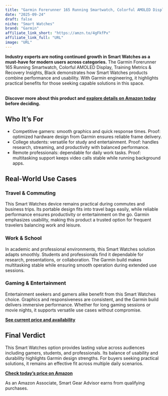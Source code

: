 ```yaml
---
title: "Garmin Forerunner 165 Running Smartwatch, Colorful AMOLED Display, Training Metrics & Recovery Insights, Black"
date: "2025-09-24"
draft: false
niche: "Smart Watches"
brand: "Garmin"
affiliate_link_short: "https://amzn.to/4gFkfPx"
affiliate_link_full: "URL"
image: "URL"
---
```


<p><strong>Industry experts are noting continued growth in Smart Watches as a must-have for modern users across categories.</strong> The Garmin Forerunner 165 Running Smartwatch, Colorful AMOLED Display, Training Metrics & Recovery Insights, Black demonstrates how Smart Watches products combine performance and usability. With Garmin engineering, it highlights practical benefits for those seeking capable solutions in this space.</p>
<br>
<strong>Discover more about this product and <a href="https://amzn.to/4gFkfPx" rel="nofollow sponsored">explore details on Amazon today</a> before deciding.</strong>
<br>

<h2>Who It’s For</h2>
<ul>
  <li>Competitive gamers: smooth graphics and quick response times. Proof: optimized hardware design from Garmin ensures reliable frame delivery.</li>
  <li>College students: versatile for study and entertainment. Proof: handles research, streaming, and productivity with balanced performance.</li>
  <li>Remote professionals: dependable for daily work tasks. Proof: multitasking support keeps video calls stable while running background apps.</li>
</ul>

<h2>Real-World Use Cases</h2>

<h3>Travel & Commuting</h3>
<p>This Smart Watches device remains practical during commutes and business trips. Its portable design fits into travel bags easily, while reliable performance ensures productivity or entertainment on the go. Garmin emphasizes usability, making this product a trusted option for frequent travelers balancing work and leisure.</p>

<h3>Work & School</h3>
<p>In academic and professional environments, this Smart Watches solution adapts smoothly. Students and professionals find it dependable for research, presentations, or collaboration. The Garmin build makes multitasking stable while ensuring smooth operation during extended use sessions.</p>

<h3>Gaming & Entertainment</h3>
<p>Entertainment seekers and gamers alike benefit from this Smart Watches choice. Graphics and responsiveness are consistent, and the Garmin build delivers immersive performance. Whether for long gaming sessions or movie nights, it supports versatile use cases without compromise.</p>

<p><strong><a href="https://amzn.to/4gFkfPx" rel="nofollow sponsored">See current price and availability</a></strong></p>

<h2>Final Verdict</h2>
<p>This Smart Watches option provides lasting value across audiences including gamers, students, and professionals. Its balance of usability and durability highlights Garmin design strengths. For buyers seeking practical solutions, it remains an effective fit across multiple daily scenarios.</p>

<p><strong><a href="https://amzn.to/4gFkfPx" rel="nofollow sponsored">Check today’s price on Amazon</a></strong></p>

<p>As an Amazon Associate, Smart Gear Advisor earns from qualifying purchases.</p>

